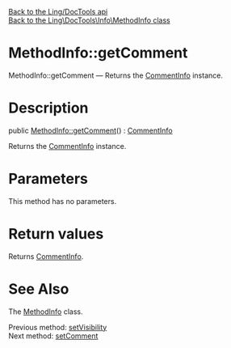 [Back to the Ling/DocTools api](https://github.com/lingtalfi/DocTools/blob/master/doc/api/Ling/DocTools.md)<br>
[Back to the Ling\DocTools\Info\MethodInfo class](https://github.com/lingtalfi/DocTools/blob/master/doc/api/Ling/DocTools/Info/MethodInfo.md)


MethodInfo::getComment
================



MethodInfo::getComment — Returns the [CommentInfo](https://github.com/lingtalfi/DocTools/blob/master/doc/api/DocTools/Info/CommentInfo.md) instance.




Description
================


public [MethodInfo::getComment](https://github.com/lingtalfi/DocTools/blob/master/doc/api/Ling/DocTools/Info/MethodInfo/getComment.md)() : [CommentInfo](https://github.com/lingtalfi/DocTools/blob/master/doc/api/Ling/DocTools/Info/CommentInfo.md)




Returns the [CommentInfo](https://github.com/lingtalfi/DocTools/blob/master/doc/api/DocTools/Info/CommentInfo.md) instance.




Parameters
================

This method has no parameters.


Return values
================

Returns [CommentInfo](https://github.com/lingtalfi/DocTools/blob/master/doc/api/Ling/DocTools/Info/CommentInfo.md).








See Also
================

The [MethodInfo](https://github.com/lingtalfi/DocTools/blob/master/doc/api/Ling/DocTools/Info/MethodInfo.md) class.

Previous method: [setVisibility](https://github.com/lingtalfi/DocTools/blob/master/doc/api/Ling/DocTools/Info/MethodInfo/setVisibility.md)<br>Next method: [setComment](https://github.com/lingtalfi/DocTools/blob/master/doc/api/Ling/DocTools/Info/MethodInfo/setComment.md)<br>

